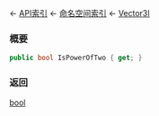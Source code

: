 ← [API索引](Api-Index) ← [命名空间索引](Namespace-Index) ← [Vector3I](VRageMath.Vector3I)

### 概要

```csharp
public bool IsPowerOfTwo { get; }
```

### 返回

[bool](https://docs.microsoft.com/en-us/dotnet/api/System.Boolean?view=netframework-4.6)

